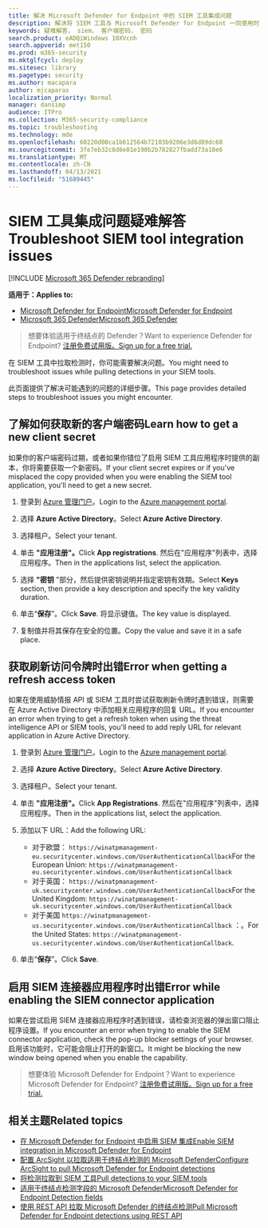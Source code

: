 ```yaml
---
title: 解决 Microsoft Defender for Endpoint 中的 SIEM 工具集成问题
description: 解决将 SIEM 工具与 Microsoft Defender for Endpoint 一同使用时可能出现的问题。
keywords: 疑难解答， siem， 客户端密码， 密码
search.product: eADQiWindows 10XVcnh
search.appverid: met150
ms.prod: m365-security
ms.mktglfcycl: deploy
ms.sitesec: library
ms.pagetype: security
ms.author: macapara
author: mjcaparas
localization_priority: Normal
manager: dansimp
audience: ITPro
ms.collection: M365-security-compliance
ms.topic: troubleshooting
ms.technology: mde
ms.openlocfilehash: 60220d00ca1b612564b72103b9206e3d6d89dc60
ms.sourcegitcommit: 3fe7eb32c8d6e01e190b2b782827fbadd73a18e6
ms.translationtype: MT
ms.contentlocale: zh-CN
ms.lasthandoff: 04/13/2021
ms.locfileid: "51689445"
---
```

# <a name="troubleshoot-siem-tool-integration-issues"></a><span data-ttu-id="35c53-104">SIEM 工具集成问题疑难解答</span><span class="sxs-lookup"><span data-stu-id="35c53-104">Troubleshoot SIEM tool integration issues</span></span>

[!INCLUDE [Microsoft 365 Defender rebranding](../../includes/microsoft-defender.md)]


<span data-ttu-id="35c53-105">**适用于：**</span><span class="sxs-lookup"><span data-stu-id="35c53-105">**Applies to:**</span></span>
- [<span data-ttu-id="35c53-106">Microsoft Defender for Endpoint</span><span class="sxs-lookup"><span data-stu-id="35c53-106">Microsoft Defender for Endpoint</span></span>](https://go.microsoft.com/fwlink/p/?linkid=2154037)
- [<span data-ttu-id="35c53-107">Microsoft 365 Defender</span><span class="sxs-lookup"><span data-stu-id="35c53-107">Microsoft 365 Defender</span></span>](https://go.microsoft.com/fwlink/?linkid=2118804)


> <span data-ttu-id="35c53-108">想要体验适用于终结点的 Defender？</span><span class="sxs-lookup"><span data-stu-id="35c53-108">Want to experience Defender for Endpoint?</span></span> [<span data-ttu-id="35c53-109">注册免费试用版。</span><span class="sxs-lookup"><span data-stu-id="35c53-109">Sign up for a free trial.</span></span>](https://www.microsoft.com/microsoft-365/windows/microsoft-defender-atp?ocid=docs-wdatp-pullalerts-abovefoldlink) 

<span data-ttu-id="35c53-110">在 SIEM 工具中拉取检测时，你可能需要解决问题。</span><span class="sxs-lookup"><span data-stu-id="35c53-110">You might need to troubleshoot issues while pulling detections in your SIEM tools.</span></span>

<span data-ttu-id="35c53-111">此页面提供了解决可能遇到的问题的详细步骤。</span><span class="sxs-lookup"><span data-stu-id="35c53-111">This page provides detailed steps to troubleshoot issues you might encounter.</span></span>


## <a name="learn-how-to-get-a-new-client-secret"></a><span data-ttu-id="35c53-112">了解如何获取新的客户端密码</span><span class="sxs-lookup"><span data-stu-id="35c53-112">Learn how to get a new client secret</span></span>
<span data-ttu-id="35c53-113">如果你的客户端密码过期，或者如果你错位了启用 SIEM 工具应用程序时提供的副本，你将需要获取一个新密码。</span><span class="sxs-lookup"><span data-stu-id="35c53-113">If your client secret expires or if you've misplaced the copy provided when you were enabling the SIEM tool application,  you'll need to get a new secret.</span></span>

1. <span data-ttu-id="35c53-114">登录到 [Azure 管理门户](https://portal.azure.com)。</span><span class="sxs-lookup"><span data-stu-id="35c53-114">Login to the [Azure management portal](https://portal.azure.com).</span></span>

2. <span data-ttu-id="35c53-115">选择 **Azure Active Directory**。</span><span class="sxs-lookup"><span data-stu-id="35c53-115">Select **Azure Active Directory**.</span></span>

3. <span data-ttu-id="35c53-116">选择租户。</span><span class="sxs-lookup"><span data-stu-id="35c53-116">Select your tenant.</span></span>

4. <span data-ttu-id="35c53-117">单击 **"应用注册"。**</span><span class="sxs-lookup"><span data-stu-id="35c53-117">Click **App registrations**.</span></span> <span data-ttu-id="35c53-118">然后在"应用程序"列表中，选择应用程序。</span><span class="sxs-lookup"><span data-stu-id="35c53-118">Then in the applications list, select the application.</span></span>

5. <span data-ttu-id="35c53-119">选择 **"密钥** "部分，然后提供密钥说明并指定密钥有效期。</span><span class="sxs-lookup"><span data-stu-id="35c53-119">Select **Keys** section, then provide a key description and specify the key validity duration.</span></span>

6. <span data-ttu-id="35c53-120">单击“**保存**”。</span><span class="sxs-lookup"><span data-stu-id="35c53-120">Click **Save**.</span></span> <span data-ttu-id="35c53-121">将显示键值。</span><span class="sxs-lookup"><span data-stu-id="35c53-121">The key value is displayed.</span></span>

7. <span data-ttu-id="35c53-122">复制值并将其保存在安全的位置。</span><span class="sxs-lookup"><span data-stu-id="35c53-122">Copy the value and save it in a safe place.</span></span>


## <a name="error-when-getting-a-refresh-access-token"></a><span data-ttu-id="35c53-123">获取刷新访问令牌时出错</span><span class="sxs-lookup"><span data-stu-id="35c53-123">Error when getting a refresh access token</span></span>
<span data-ttu-id="35c53-124">如果在使用威胁情报 API 或 SIEM 工具时尝试获取刷新令牌时遇到错误，则需要在 Azure Active Directory 中添加相关应用程序的回复 URL。</span><span class="sxs-lookup"><span data-stu-id="35c53-124">If you encounter an error when trying to get a refresh token when using the threat intelligence API or SIEM tools, you'll need to add reply URL for relevant application in Azure Active Directory.</span></span>

1. <span data-ttu-id="35c53-125">登录到 [Azure 管理门户](https://ms.portal.azure.com)。</span><span class="sxs-lookup"><span data-stu-id="35c53-125">Login to the [Azure management portal](https://ms.portal.azure.com).</span></span>

2. <span data-ttu-id="35c53-126">选择 **Azure Active Directory**。</span><span class="sxs-lookup"><span data-stu-id="35c53-126">Select **Azure Active Directory**.</span></span>

3. <span data-ttu-id="35c53-127">选择租户。</span><span class="sxs-lookup"><span data-stu-id="35c53-127">Select your tenant.</span></span>

4. <span data-ttu-id="35c53-128">单击 **"应用注册"。**</span><span class="sxs-lookup"><span data-stu-id="35c53-128">Click **App Registrations**.</span></span> <span data-ttu-id="35c53-129">然后在"应用程序"列表中，选择应用程序。</span><span class="sxs-lookup"><span data-stu-id="35c53-129">Then in the applications list, select the application.</span></span>

5. <span data-ttu-id="35c53-130">添加以下 URL：</span><span class="sxs-lookup"><span data-stu-id="35c53-130">Add the following URL:</span></span>
   - <span data-ttu-id="35c53-131">对于欧盟： `https://winatpmanagement-eu.securitycenter.windows.com/UserAuthenticationCallback`</span><span class="sxs-lookup"><span data-stu-id="35c53-131">For the European Union: `https://winatpmanagement-eu.securitycenter.windows.com/UserAuthenticationCallback`</span></span>
   - <span data-ttu-id="35c53-132">对于英国： `https://winatpmanagement-uk.securitycenter.windows.com/UserAuthenticationCallback`</span><span class="sxs-lookup"><span data-stu-id="35c53-132">For the United Kingdom: `https://winatpmanagement-uk.securitycenter.windows.com/UserAuthenticationCallback`</span></span>
   - <span data-ttu-id="35c53-133">对于美国  `https://winatpmanagement-us.securitycenter.windows.com/UserAuthenticationCallback` ：。</span><span class="sxs-lookup"><span data-stu-id="35c53-133">For the United States:  `https://winatpmanagement-us.securitycenter.windows.com/UserAuthenticationCallback`.</span></span>
 
6. <span data-ttu-id="35c53-134">单击“**保存**”。</span><span class="sxs-lookup"><span data-stu-id="35c53-134">Click **Save**.</span></span>

## <a name="error-while-enabling-the-siem-connector-application"></a><span data-ttu-id="35c53-135">启用 SIEM 连接器应用程序时出错</span><span class="sxs-lookup"><span data-stu-id="35c53-135">Error while enabling the SIEM connector application</span></span>
<span data-ttu-id="35c53-136">如果在尝试启用 SIEM 连接器应用程序时遇到错误，请检查浏览器的弹出窗口阻止程序设置。</span><span class="sxs-lookup"><span data-stu-id="35c53-136">If you encounter an error when trying to enable the SIEM connector application, check the pop-up blocker settings of your browser.</span></span> <span data-ttu-id="35c53-137">启用该功能时，它可能会阻止打开的新窗口。</span><span class="sxs-lookup"><span data-stu-id="35c53-137">It might be blocking the new window being opened when you enable the capability.</span></span>




><span data-ttu-id="35c53-138">想要体验 Microsoft Defender for Endpoint？</span><span class="sxs-lookup"><span data-stu-id="35c53-138">Want to experience Microsoft Defender for Endpoint?</span></span> [<span data-ttu-id="35c53-139">注册免费试用版。</span><span class="sxs-lookup"><span data-stu-id="35c53-139">Sign up for a free trial.</span></span>](https://www.microsoft.com/microsoft-365/windows/microsoft-defender-atp?ocid=docs-wdatp-troubleshootsiem-belowfoldlink) 

## <a name="related-topics"></a><span data-ttu-id="35c53-140">相关主题</span><span class="sxs-lookup"><span data-stu-id="35c53-140">Related topics</span></span>
- [<span data-ttu-id="35c53-141">在 Microsoft Defender for Endpoint 中启用 SIEM 集成</span><span class="sxs-lookup"><span data-stu-id="35c53-141">Enable SIEM integration in Microsoft Defender for Endpoint</span></span>](enable-siem-integration.md)
- [<span data-ttu-id="35c53-142">配置 ArcSight 以拉取适用于终结点检测的 Microsoft Defender</span><span class="sxs-lookup"><span data-stu-id="35c53-142">Configure ArcSight to pull Microsoft Defender for Endpoint detections</span></span>](configure-arcsight.md)
- [<span data-ttu-id="35c53-143">将检测拉取到 SIEM 工具</span><span class="sxs-lookup"><span data-stu-id="35c53-143">Pull detections to your SIEM tools</span></span>](configure-siem.md)
- [<span data-ttu-id="35c53-144">适用于终结点检测字段的 Microsoft Defender</span><span class="sxs-lookup"><span data-stu-id="35c53-144">Microsoft Defender for Endpoint Detection fields</span></span>](api-portal-mapping.md)
- [<span data-ttu-id="35c53-145">使用 REST API 拉取 Microsoft Defender 的终结点检测</span><span class="sxs-lookup"><span data-stu-id="35c53-145">Pull Microsoft Defender for Endpoint detections using REST API</span></span>](pull-alerts-using-rest-api.md)
